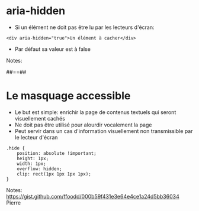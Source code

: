<!-- .slide: class="with-code-bg-dark" -->

# aria-hidden

* Si un élément ne doit pas être lu par les lecteurs d'écran:

```
<div aria-hidden="true">Un élément à cacher</div>
```

* Par défaut sa valeur est à false

Notes:

##==##

<!-- .slide: class="with-code-bg-dark" -->

# Le masquage accessible

* Le but est simple: enrichir la page de contenus textuels qui seront visuellement cachés
* Ne doit pas être utilisé pour alourdir vocalement la page
* Peut servir dans un cas d'information visuellement non transmissible par le lecteur d'écran

```
.hide {
    position: absolute !important;
    height: 1px; 
    width: 1px;
    overflow: hidden;
    clip: rect(1px 1px 1px 1px);
}
```

Notes:
https://gist.github.com/ffoodd/000b59f431e3e64e4ce1a24d5bb36034
Pierre
